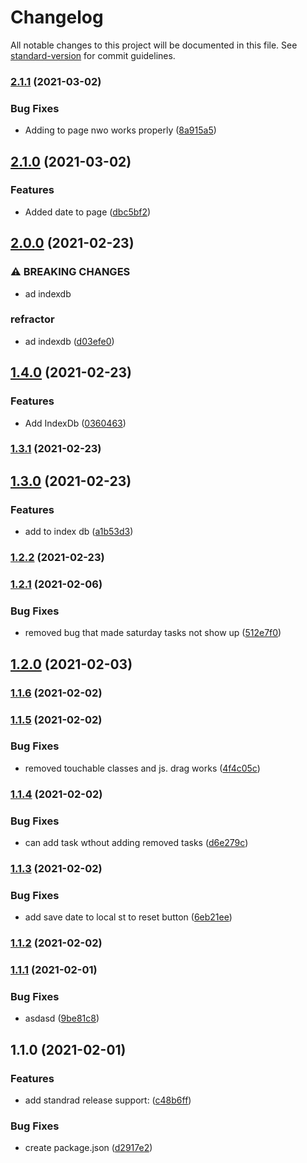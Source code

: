 # Changelog

All notable changes to this project will be documented in this file. See [standard-version](https://github.com/conventional-changelog/standard-version) for commit guidelines.

### [2.1.1](https://github.com/justinwilliamsrva/dailyRoutineChecker/compare/v2.1.0...v2.1.1) (2021-03-02)


### Bug Fixes

* Adding to page nwo works properly ([8a915a5](https://github.com/justinwilliamsrva/dailyRoutineChecker/commit/8a915a533de87e042939cde17202339dc66bf7be))

## [2.1.0](https://github.com/justinwilliamsrva/dailyRoutineChecker/compare/v2.0.0...v2.1.0) (2021-03-02)


### Features

* Added date to page ([dbc5bf2](https://github.com/justinwilliamsrva/dailyRoutineChecker/commit/dbc5bf205a247a6591554412fd68ac935fb42fe4))

## [2.0.0](https://github.com/justinwilliamsrva/dailyRoutineChecker/compare/v1.4.0...v2.0.0) (2021-02-23)


### ⚠ BREAKING CHANGES

* ad indexdb

### refractor

* ad indexdb ([d03efe0](https://github.com/justinwilliamsrva/dailyRoutineChecker/commit/d03efe0a75dd45138205a98954c336330fed15b9))

## [1.4.0](https://github.com/justinwilliamsrva/dailyRoutineChecker/compare/v1.3.1...v1.4.0) (2021-02-23)


### Features

* Add IndexDb ([0360463](https://github.com/justinwilliamsrva/dailyRoutineChecker/commit/036046309b0bd99ae399d0219d2f13895a26a4dd))

### [1.3.1](https://github.com/justinwilliamsrva/dailyRoutineChecker/compare/v1.3.0...v1.3.1) (2021-02-23)

## [1.3.0](https://github.com/justinwilliamsrva/dailyRoutineChecker/compare/v1.2.2...v1.3.0) (2021-02-23)


### Features

* add to index db ([a1b53d3](https://github.com/justinwilliamsrva/dailyRoutineChecker/commit/a1b53d37c5ba28b1d5cbd50729094a63d0c62bde))

### [1.2.2](https://github.com/justinwilliamsrva/dailyRoutineChecker/compare/v1.2.1...v1.2.2) (2021-02-23)

### [1.2.1](https://github.com/justinwilliamsrva/dailyRoutineChecker/compare/v1.2.0...v1.2.1) (2021-02-06)


### Bug Fixes

* removed bug that made saturday tasks not show up ([512e7f0](https://github.com/justinwilliamsrva/dailyRoutineChecker/commit/512e7f09d05806ea568f012a19b1bfd35ebed00b))

## [1.2.0](https://github.com/justinwilliamsrva/dailyRoutineChecker/compare/v1.1.6...v1.2.0) (2021-02-03)

### [1.1.6](https://github.com/justinwilliamsrva/dailyRoutineChecker/compare/v1.1.5...v1.1.6) (2021-02-02)

### [1.1.5](https://github.com/justinwilliamsrva/dailyRoutineChecker/compare/v1.1.4...v1.1.5) (2021-02-02)


### Bug Fixes

* removed touchable classes and js. drag works ([4f4c05c](https://github.com/justinwilliamsrva/dailyRoutineChecker/commit/4f4c05caacf69a5b23579f8ecec421029d0eaabc))

### [1.1.4](https://github.com/justinwilliamsrva/dailyRoutineChecker/compare/v1.1.3...v1.1.4) (2021-02-02)


### Bug Fixes

* can add task wthout adding removed tasks ([d6e279c](https://github.com/justinwilliamsrva/dailyRoutineChecker/commit/d6e279c6ad2f875980c4757e88500a5f2fb995c3))

### [1.1.3](https://github.com/justinwilliamsrva/dailyRoutineChecker/compare/v1.1.2...v1.1.3) (2021-02-02)


### Bug Fixes

* add save date to local st to reset button ([6eb21ee](https://github.com/justinwilliamsrva/dailyRoutineChecker/commit/6eb21ee91d8435d73974fe4cdcfe1224161a0bfd))

### [1.1.2](https://github.com/justinwilliamsrva/dailyRoutineChecker/compare/v1.1.1...v1.1.2) (2021-02-02)

### [1.1.1](https://github.com/justinwilliamsrva/dailyRoutineChecker/compare/v1.1.0...v1.1.1) (2021-02-01)


### Bug Fixes

* asdasd ([9be81c8](https://github.com/justinwilliamsrva/dailyRoutineChecker/commit/9be81c8d9587df15508794766d510d7ac72cdffb))

## 1.1.0 (2021-02-01)


### Features

* add standrad release support: ([c48b6ff](https://github.com/justinwilliamsrva/dailyRoutineChecker/commit/c48b6ff110417e0ae6b1ae63221702822f495a5f))


### Bug Fixes

* create package.json ([d2917e2](https://github.com/justinwilliamsrva/dailyRoutineChecker/commit/d2917e28951c2df517f4562fdfec6aed25937d62))
